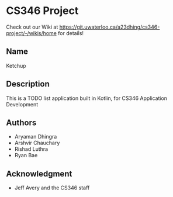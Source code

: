 # CS346 Project

Check out our Wiki at https://git.uwaterloo.ca/a23dhing/cs346-project/-/wikis/home for details!

## Name
Ketchup

## Description
This is a TODO list application built in Kotlin, for CS346 Application Development

## Authors
- Aryaman Dhingra
- Arshvir Chauchary
- Rishad Luthra
- Ryan Bae

## Acknowledgment
- Jeff Avery and the CS346 staff

